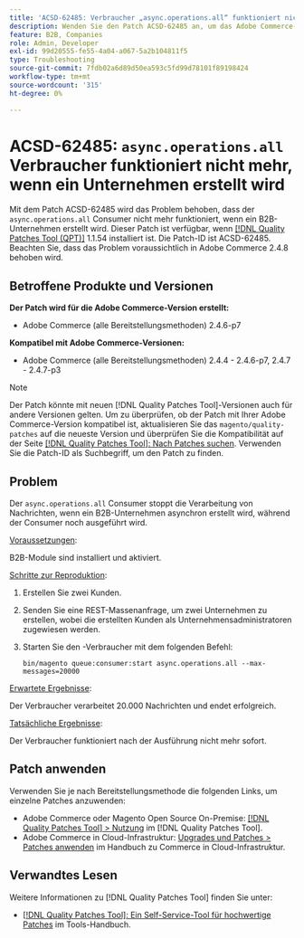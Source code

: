 ```yaml
---
title: 'ACSD-62485: Verbraucher „async.operations.all“ funktioniert nicht mehr, wenn ein Unternehmen erstellt wird'
description: Wenden Sie den Patch ACSD-62485 an, um das Adobe Commerce-Problem zu beheben, bei dem der Verbraucher „async.operations.all“ nicht mehr funktioniert, wenn ein B2B-Unternehmen erstellt wird.
feature: B2B, Companies
role: Admin, Developer
exl-id: 99d20555-fe55-4a04-a067-5a2b104811f5
type: Troubleshooting
source-git-commit: 7fdb02a6d89d50ea593c5fd99d78101f89198424
workflow-type: tm+mt
source-wordcount: '315'
ht-degree: 0%

---
```


# ACSD-62485: `async.operations.all` Verbraucher funktioniert nicht mehr, wenn ein Unternehmen erstellt wird

Mit dem Patch ACSD-62485 wird das Problem behoben, dass der `async.operations.all` Consumer nicht mehr funktioniert, wenn ein B2B-Unternehmen erstellt wird. Dieser Patch ist verfügbar, wenn [[!DNL Quality Patches Tool (QPT)]](/help/tools/quality-patches-tool/quality-patches-tool-to-self-serve-quality-patches.md) 1.1.54 installiert ist. Die Patch-ID ist ACSD-62485. Beachten Sie, dass das Problem voraussichtlich in Adobe Commerce 2.4.8 behoben wird.

## Betroffene Produkte und Versionen

**Der Patch wird für die Adobe Commerce-Version erstellt:**

* Adobe Commerce (alle Bereitstellungsmethoden) 2.4.6-p7

**Kompatibel mit Adobe Commerce-Versionen:**

* Adobe Commerce (alle Bereitstellungsmethoden) 2.4.4 - 2.4.6-p7, 2.4.7 - 2.4.7-p3

>[!NOTE]
>
>Der Patch könnte mit neuen [!DNL Quality Patches Tool]-Versionen auch für andere Versionen gelten. Um zu überprüfen, ob der Patch mit Ihrer Adobe Commerce-Version kompatibel ist, aktualisieren Sie das `magento/quality-patches` auf die neueste Version und überprüfen Sie die Kompatibilität auf der Seite [[!DNL Quality Patches Tool]: Nach Patches suchen](https://experienceleague.adobe.com/tools/commerce-quality-patches/index.html?lang=de). Verwenden Sie die Patch-ID als Suchbegriff, um den Patch zu finden.

## Problem

Der `async.operations.all` Consumer stoppt die Verarbeitung von Nachrichten, wenn ein B2B-Unternehmen asynchron erstellt wird, während der Consumer noch ausgeführt wird.

<u>Voraussetzungen</u>:

B2B-Module sind installiert und aktiviert.

<u>Schritte zur Reproduktion</u>:

1. Erstellen Sie zwei Kunden.
1. Senden Sie eine REST-Massenanfrage, um zwei Unternehmen zu erstellen, wobei die erstellten Kunden als Unternehmensadministratoren zugewiesen werden.
1. Starten Sie den -Verbraucher mit dem folgenden Befehl:

   ``` bin/magento queue:consumer:start async.operations.all --max-messages=20000 ```

<u>Erwartete Ergebnisse</u>:

Der Verbraucher verarbeitet 20.000 Nachrichten und endet erfolgreich.

<u>Tatsächliche Ergebnisse</u>:

Der Verbraucher funktioniert nach der Ausführung nicht mehr sofort.

## Patch anwenden

Verwenden Sie je nach Bereitstellungsmethode die folgenden Links, um einzelne Patches anzuwenden:

* Adobe Commerce oder Magento Open Source On-Premise: [[!DNL Quality Patches Tool] > Nutzung](/help/tools/quality-patches-tool/usage.md) im [!DNL Quality Patches Tool].
* Adobe Commerce in Cloud-Infrastruktur: [Upgrades und Patches > Patches anwenden](https://experienceleague.adobe.com/docs/commerce-cloud-service/user-guide/develop/upgrade/apply-patches.html?lang=de) im Handbuch zu Commerce in Cloud-Infrastruktur.

## Verwandtes Lesen

Weitere Informationen zu [!DNL Quality Patches Tool] finden Sie unter:

* [[!DNL Quality Patches Tool]: Ein Self-Service-Tool für hochwertige Patches](/help/tools/quality-patches-tool/quality-patches-tool-to-self-serve-quality-patches.md) im Tools-Handbuch.

